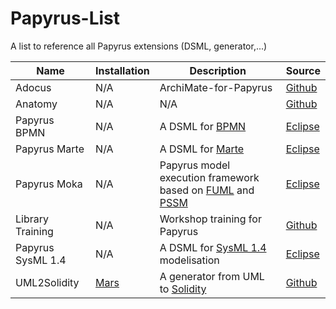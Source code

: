 # Papyrus-List
A list to reference all Papyrus extensions (DSML, generator,...)

|Name|Installation|Description|Source|
|----|------------|-----------|-------|
|Adocus|N/A|ArchiMate-for-Papyrus|[Github](https://github.com/Adocus/ArchiMate-for-Papyrus)|
|Anatomy|N/A|N/A|[Github](https://github.com/patnan/papyrus_anatomy)|
|Papyrus BPMN|N/A|A DSML for [BPMN](http://www.omg.org/spec/BPMN/2.0/About-BPMN/)|[Eclipse](https://git.eclipse.org/c/papyrus/org.eclipse.papyrus-bpmn.git/)|
|Papyrus Marte|N/A|A DSML for [Marte](http://www.omg.org/spec/MARTE/About-MARTE/)|[Eclipse](https://git.eclipse.org/c/papyrus/org.eclipse.papyrus-marte.git/)|
|Papyrus Moka|N/A|Papyrus model execution framework based on [FUML](http://www.omg.org/spec/FUML/About-FUML/) and [PSSM](http://www.omg.org/spec/PSSM/About-PSSM/) |[Eclipse](https://git.eclipse.org/c/papyrus/org.eclipse.papyrus-moka.git/)|
|Library Training|N/A|Workshop training for Papyrus|[Github](https://github.com/bmaggi/library-training)|
|Papyrus SysML 1.4|N/A|A DSML for [SysML 1.4](http://www.omg.org/spec/SysML/1.4/About-SysML/) modelisation|[Eclipse](https://git.eclipse.org/c/papyrus/org.eclipse.papyrus-sysml.git)|
|UML2Solidity|[Mars](http://urszeidler.github.io/uml2solidity/uml2solidity-updatesite)|A generator from UML to [Solidity](https://solidity.readthedocs.io/en/develop/)|[Github](https://github.com/UrsZeidler/uml2solidity)|






